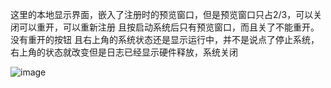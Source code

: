 这里的本地显示界面，嵌入了注册时的预览窗口，但是预览窗口只占2/3，可以关闭可以重开，可以重新注册
且按启动系统后只有预览窗口，而且关了不能重开。没有重开的按钮
且右上角的系统状态还是显示运行中，并不是说点了停止系统，右上角的状态就改变但是日志已经显示硬件释放，系统关闭




![image](https://github.com/user-attachments/assets/e1ab4832-a37e-4555-a22f-0c77d348476f)
